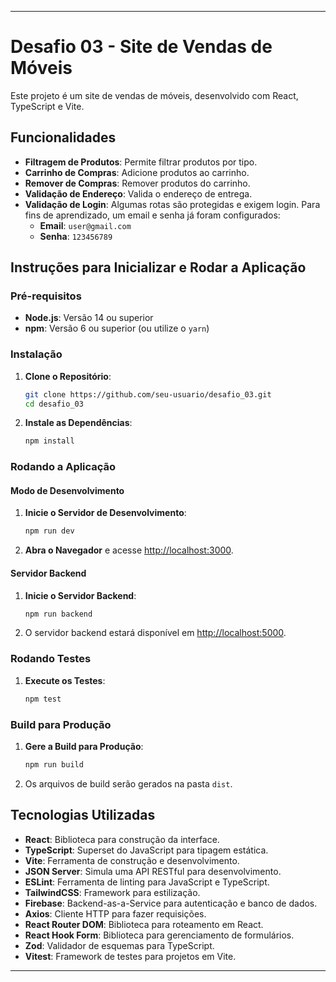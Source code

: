 
---

# Desafio 03 - Site de Vendas de Móveis

Este projeto é um site de vendas de móveis, desenvolvido com React, TypeScript e Vite.

## Funcionalidades

- **Filtragem de Produtos**: Permite filtrar produtos por tipo.
- **Carrinho de Compras**: Adicione produtos ao carrinho.
- **Remover de Compras**: Remover produtos do carrinho.
- **Validação de Endereço**: Valida o endereço de entrega.
- **Validação de Login**: Algumas rotas são protegidas e exigem login. Para fins de aprendizado, um email e senha já foram configurados:
  - **Email**: `user@gmail.com`
  - **Senha**: `123456789`

## Instruções para Inicializar e Rodar a Aplicação

### Pré-requisitos

- **Node.js**: Versão 14 ou superior
- **npm**: Versão 6 ou superior (ou utilize o `yarn`)

### Instalação

1. **Clone o Repositório**:
   ```sh
   git clone https://github.com/seu-usuario/desafio_03.git
   cd desafio_03
   ```

2. **Instale as Dependências**:
   ```sh
   npm install
   ```

### Rodando a Aplicação

#### Modo de Desenvolvimento

1. **Inicie o Servidor de Desenvolvimento**:
   ```sh
   npm run dev
   ```

2. **Abra o Navegador** e acesse [http://localhost:3000](http://localhost:3000).

#### Servidor Backend

1. **Inicie o Servidor Backend**:
   ```sh
   npm run backend
   ```

2. O servidor backend estará disponível em [http://localhost:5000](http://localhost:5000).

### Rodando Testes

1. **Execute os Testes**:
   ```sh
   npm test
   ```

### Build para Produção

1. **Gere a Build para Produção**:
   ```sh
   npm run build
   ```

2. Os arquivos de build serão gerados na pasta `dist`.

## Tecnologias Utilizadas

- **React**: Biblioteca para construção da interface.
- **TypeScript**: Superset do JavaScript para tipagem estática.
- **Vite**: Ferramenta de construção e desenvolvimento.
- **JSON Server**: Simula uma API RESTful para desenvolvimento.
- **ESLint**: Ferramenta de linting para JavaScript e TypeScript.
- **TailwindCSS**: Framework para estilização.
- **Firebase**: Backend-as-a-Service para autenticação e banco de dados.
- **Axios**: Cliente HTTP para fazer requisições.
- **React Router DOM**: Biblioteca para roteamento em React.
- **React Hook Form**: Biblioteca para gerenciamento de formulários.
- **Zod**: Validador de esquemas para TypeScript.
- **Vitest**: Framework de testes para projetos em Vite.

---
